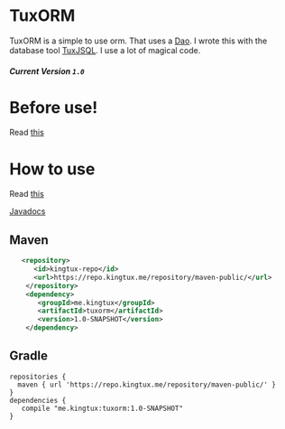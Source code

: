 # TuxORM
TuxORM is a simple to use orm. That uses a [Dao](https://en.wikipedia.org/wiki/Data_access_object). 
I wrote this with the database tool [TuxJSQL](https://github.com/wherkamp/tuxjsql). I use a lot of magical code. 
##### Current Version `1.0`
# Before use!
Read [this](https://github.com/wherkamp/tuxjsql/wiki/Creating-your-first-TuxJSQL-SQLBuilder)

# How to use 
Read [this](https://github.com/wherkamp/tuxorm/wiki/How-to-use-TuxORM)

[Javadocs](https://docs.kingtux.me/tuxorm/)


## Maven
```xml
   <repository>
      <id>kingtux-repo</id>
      <url>https://repo.kingtux.me/repository/maven-public/</url>
    </repository>
    <dependency>
       <groupId>me.kingtux</groupId>
       <artifactId>tuxorm</artifactId>
       <version>1.0-SNAPSHOT</version>   
    </dependency>
```
## Gradle
```
repositories {
  maven { url 'https://repo.kingtux.me/repository/maven-public/' }
}
dependencies {
   compile "me.kingtux:tuxorm:1.0-SNAPSHOT"
}
```
